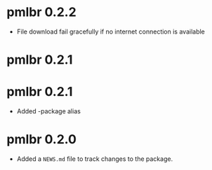 # pmlbr 0.2.2
* File download fail gracefully if no internet connection is available

# pmlbr 0.2.1

# pmlbr 0.2.1
* Added -package alias

# pmlbr 0.2.0

* Added a `NEWS.md` file to track changes to the package.
